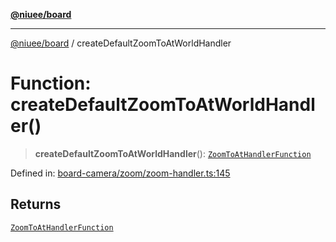 [**@niuee/board**](../README.md)

***

[@niuee/board](../globals.md) / createDefaultZoomToAtWorldHandler

# Function: createDefaultZoomToAtWorldHandler()

> **createDefaultZoomToAtWorldHandler**(): [`ZoomToAtHandlerFunction`](../type-aliases/ZoomToAtHandlerFunction.md)

Defined in: [board-camera/zoom/zoom-handler.ts:145](https://github.com/niuee/board/blob/a0a1179721d4f4b943b6a9bc156753ac9737e502/src/board-camera/zoom/zoom-handler.ts#L145)

## Returns

[`ZoomToAtHandlerFunction`](../type-aliases/ZoomToAtHandlerFunction.md)
